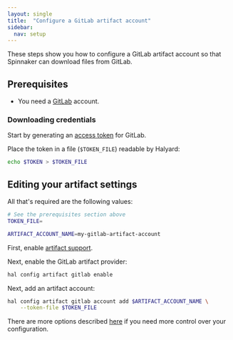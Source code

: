 ```yaml
---
layout: single
title:  "Configure a GitLab artifact account"
sidebar:
  nav: setup
---
```


These steps show you how to configure a GitLab artifact account so that
Spinnaker can download files from GitLab.

## Prerequisites

* You need a [GitLab](https://gitlab.com) account.

### Downloading credentials

Start by generating an [access token](https://docs.gitlab.com/ee/user/profile/personal_access_tokens.html)
for GitLab.

Place the token in a file (`$TOKEN_FILE`) readable by Halyard:

```bash
echo $TOKEN > $TOKEN_FILE
```

## Editing your artifact settings

All that's required are the following values:

```bash
# See the prerequisites section above
TOKEN_FILE=

ARTIFACT_ACCOUNT_NAME=my-gitlab-artifact-account
```

First, enable [artifact support](/reference/artifacts-with-artifactsrewrite//#enabling-artifact-support).

Next, enable the GitLab artifact provider:

```bash
hal config artifact gitlab enable
```

Next, add an artifact account:

```bash
hal config artifact gitlab account add $ARTIFACT_ACCOUNT_NAME \
    --token-file $TOKEN_FILE
```

There are more options described
[here](/reference/halyard/commands#hal-config-artifact-gitlab-account-edit)
if you need more control over your configuration.
